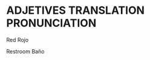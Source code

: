 
# ADJETIVES             TRANSLATION             PRONUNCIATION    

Red                     Rojo

Restroom                Baño